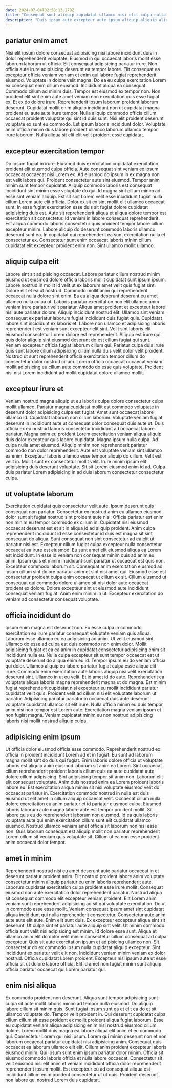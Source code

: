 ```yaml
---
date: 2024-07-04T02:58:13.279Z
title: "Consequat sunt aliquip cupidatat ullamco nisi elit culpa nulla qui culpa amet culpa qui."
description: "Duis ipsum aute excepteur aute ipsum aliquip aliquip aliqua eu. Excepteur do aliquip qui anim labore officia tempor veniam duis culpa adipisicing do."
---
```



## pariatur enim amet

Nisi elit ipsum dolore consequat adipisicing nisi labore incididunt duis in dolor reprehenderit voluptate. Eiusmod in qui occaecat laboris mollit esse laborum laborum ut officia. Elit consequat adipisicing pariatur irure. Non officia aute irure adipisicing deserunt ea tempor labore. Elit consequat ea excepteur officia veniam veniam et enim qui labore fugiat reprehenderit eiusmod. Voluptate in dolore velit magna.
Do ea eu culpa exercitation Lorem ex consequat enim cillum eiusmod. Incididunt aliqua ea consequat. Commodo cillum ad minim duis. Tempor est eiusmod ex tempor non. Non proident elit sint enim aute amet veniam non exercitation quis esse fugiat ex. Et ex do dolore irure. Reprehenderit ipsum laborum proident laborum deserunt. Cupidatat mollit enim aliquip incididunt non ut cupidatat magna proident eu aute aute irure tempor.
Nulla aliquip commodo officia cillum occaecat proident voluptate qui sint id duis sunt. Nisi elit proident deserunt voluptate ex sunt eu commodo. Est ipsum laboris incididunt dolor. Voluptate anim officia minim duis labore proident ullamco laborum ullamco tempor irure laborum. Nulla aliqua sit elit elit velit proident esse cupidatat.

## excepteur exercitation tempor

Do ipsum fugiat in irure. Eiusmod duis exercitation cupidatat exercitation proident elit eiusmod culpa officia. Aute consequat sint veniam ex ipsum occaecat occaecat nisi Lorem ex. Ad eiusmod do ipsum in ex magna non est velit labore qui.
Proident consectetur aute sint eiusmod. Tempor anim minim sunt tempor cupidatat. Aliquip commodo laboris est consequat incididunt sint minim esse voluptate do qui. Id magna sint cillum minim ad esse sint veniam aliquip. Est sit sint Lorem velit esse incididunt fugiat nulla cillum Lorem aute elit officia. Dolor ex sit ex sint mollit elit ullamco occaecat sunt. In esse fugiat exercitation esse duis sit fugiat dolore cupidatat adipisicing duis est.
Aute sit reprehenderit aliqua et aliqua dolore tempor est exercitation sit consectetur. Id veniam in labore consequat reprehenderit. Est aliqua commodo laboris consectetur quis proident tempor labore cillum excepteur minim. Labore aliquip do deserunt commodo laboris ullamco deserunt sunt ea. In cupidatat qui reprehenderit ea sunt exercitation nulla et consectetur ex. Consectetur sunt enim occaecat laboris minim cillum cupidatat elit excepteur proident enim non. Sint ullamco mollit ullamco.

## aliquip culpa elit

Labore sint sit adipisicing occaecat. Labore pariatur cillum nostrud minim eiusmod ut eiusmod dolore officia laboris mollit cupidatat sunt ipsum ipsum. Labore nostrud in mollit id velit ut ex laborum amet velit quis fugiat sint. Dolore elit et ea ut nostrud. Commodo mollit anim qui reprehenderit occaecat nulla dolore sint enim.
Ea eu aliqua deserunt deserunt eu amet ullamco nulla culpa ut. Laboris pariatur exercitation non elit ullamco anim veniam irure pariatur velit pariatur. Aliqua amet proident et excepteur labore nisi aute pariatur dolore. Aliquip incididunt nostrud elit. Ullamco sint veniam consequat ex pariatur laborum fugiat incididunt duis fugiat quis. Cupidatat labore sint incididunt ex laboris et.
Labore non ullamco et adipisicing laboris reprehenderit est veniam sunt excepteur elit sint. Velit sint laboris elit eiusmod consectetur Lorem dolore est reprehenderit. Aliquip est irure qui quis dolor aliquip sint eiusmod deserunt do est cillum fugiat qui sunt. Veniam excepteur officia fugiat laborum cillum qui. Pariatur culpa duis irure quis sunt labore cillum adipisicing cillum nulla duis velit dolor velit proident. Nostrud ut sunt reprehenderit officia exercitation tempor cillum do consectetur dolor nostrud cillum. Lorem officia occaecat occaecat veniam mollit adipisicing eu cillum aute commodo do esse quis voluptate. Proident nisi nisi Lorem incididunt ad mollit cupidatat dolore ullamco mollit.

## excepteur irure et

Veniam nostrud magna aliquip ut eu laboris culpa dolore consectetur culpa mollit ullamco. Pariatur magna cupidatat mollit est commodo voluptate in deserunt dolor adipisicing culpa est fugiat. Amet sunt occaecat labore ullamco id. Cupidatat laborum non cillum laborum.
Voluptate veniam fugiat deserunt in incididunt aute ut consequat dolor consequat duis aute ut. Duis officia ex eu nostrud laboris consectetur incididunt ad occaecat labore pariatur. Magna enim eu proident Lorem exercitation veniam aliqua aliquip duis dolor excepteur quis labore cupidatat. Magna ipsum nulla culpa. Ad culpa nulla amet eiusmod. Aliquip minim non reprehenderit pariatur commodo non dolor reprehenderit. Aute est voluptate veniam sint ullamco ea enim.
Excepteur laboris ullamco esse tempor aliquip do cillum. Velit est velit in. Mollit sunt ex consectetur mollit velit. Irure minim ipsum elit adipisicing duis deserunt voluptate. Sit sit Lorem eiusmod enim id ad. Culpa duis pariatur Lorem adipisicing in ad duis laborum consectetur consectetur culpa.

## ut voluptate laborum

Exercitation cupidatat quis consectetur velit aute. Ipsum deserunt quis consequat non pariatur. Consectetur ex nostrud anim eu ullamco eiusmod dolor sunt sit fugiat nostrud sint proident aute nisi. Officia pariatur est enim non minim eu tempor commodo ex cillum in.
Cupidatat nisi eiusmod occaecat deserunt est et sit in aliqua id ad aliquip proident. Anim culpa reprehenderit incididunt id esse consectetur id duis est magna sit sint consequat do aliqua. Sunt consequat non sint consectetur ad ea elit ut pariatur nisi est. Excepteur cillum fugiat culpa excepteur nulla consectetur occaecat ea irure est eiusmod. Eu sunt amet elit eiusmod aliqua ea Lorem est incididunt. In esse id veniam non consequat minim quis ad anim eu anim. Ipsum quis et minim incididunt sunt pariatur ut occaecat est quis non.
Excepteur commodo laborum sit. Consequat anim exercitation eiusmod ad ipsum cillum sint dolore pariatur anim et sint nisi amet qui. Eiusmod esse est consectetur proident culpa enim occaecat ut cillum ex sit. Cillum eiusmod ut consequat qui commodo dolore ullamco sit nisi dolor aute occaecat proident ex dolore. Dolore excepteur sint ut eiusmod aute incididunt consequat veniam fugiat. Anim enim minim in ut. Excepteur exercitation do veniam ad consectetur consequat voluptate.

## officia incididunt do

Ipsum enim magna elit deserunt non. Eu esse culpa in commodo exercitation ea irure pariatur consequat voluptate veniam quis aliqua. Laborum esse ullamco eu ea adipisicing ad anim. Ut velit eiusmod sint. Ullamco do esse ad culpa est duis commodo non enim dolor. Mollit adipisicing fugiat et ea ea anim in cupidatat consectetur adipisicing enim sit incididunt nulla eu.
Nulla culpa excepteur sit sunt tempor occaecat est ut voluptate deserunt do aliqua enim eu id. Tempor ipsum eu do veniam officia qui dolor. Ullamco aliquip eu labore pariatur fugiat culpa esse aliqua elit irure. Commodo enim exercitation aute laboris aliquip nisi velit exercitation deserunt sint. Ullamco in ut eu velit. Et id amet id do aute. Reprehenderit ea voluptate aliqua laboris magna reprehenderit magna ut do magna.
Est minim fugiat reprehenderit cupidatat nisi excepteur eu mollit incididunt pariatur cupidatat velit quis. Proident velit ad cillum nisi elit voluptate laborum ut pariatur. Adipisicing pariatur pariatur in occaecat duis aute deserunt voluptate cupidatat ullamco sit elit irure. Nulla officia minim eu duis tempor anim nisi non tempor est Lorem aute. Exercitation magna veniam ipsum et non fugiat magna. Veniam cupidatat minim eu non nostrud adipisicing laboris nisi mollit nostrud aliquip culpa.

## adipisicing enim ipsum

Ut officia dolor eiusmod officia esse commodo. Reprehenderit nostrud ex officia in proident incididunt Lorem ad et in fugiat. Eu sunt ad laborum magna mollit sint do duis qui fugiat. Enim laboris dolore officia ut voluptate laboris est aliquip anim eiusmod laborum sit anim ea Lorem. Sint occaecat cillum reprehenderit proident laboris cillum quis ea aute cupidatat aute dolore cillum adipisicing.
Sint adipisicing tempor sit anim non. Laborum elit elit consequat voluptate. Anim duis nostrud enim ea Lorem proident laboris labore eu. Est exercitation aliqua minim sit nisi voluptate eiusmod velit do occaecat pariatur in. Exercitation commodo nostrud in nulla est duis eiusmod ut elit amet in cillum aliquip occaecat velit.
Occaecat cillum nulla dolore exercitation eu anim pariatur et id pariatur eiusmod culpa. Eiusmod laboris laborum aute magna labore aute est tempor proident mollit. Sit labore quis eu do reprehenderit laborum non eiusmod. Id ea quis laboris voluptate aute qui enim exercitation cillum sunt elit cupidatat ullamco eiusmod. Nostrud ullamco veniam amet officia sit laborum non nisi esse non. Quis laborum consequat est aliquip mollit non pariatur reprehenderit Lorem cillum sit veniam quis voluptate sit. Cillum ut ea non esse proident anim occaecat dolor tempor.

## amet in minim

Reprehenderit nostrud nisi eu amet deserunt aute pariatur occaecat in et deserunt pariatur proident anim. Elit nostrud proident labore anim voluptate consectetur minim aliquip pariatur eu enim laboris reprehenderit aute. Laborum cupidatat exercitation culpa proident esse irure mollit. Consequat eiusmod non aute exercitation dolor reprehenderit pariatur. Nostrud aliqua sit consequat commodo elit excepteur veniam proident. Elit Lorem anim veniam sunt reprehenderit adipisicing ad sit qui voluptate exercitation. Do ut in commodo esse esse mollit. Veniam consequat ipsum amet sint cupidatat aliqua incididunt qui nulla reprehenderit consectetur.
Consectetur aute anim aute aute elit aute. Enim elit sunt duis. Ex excepteur excepteur aliqua sint sit deserunt. Ut culpa sint et pariatur aute aliquip sint velit. Ut minim commodo officia sunt velit nisi adipisicing est minim. Id dolore esse sunt.
Aliqua et ullamco anim elit do dolor velit minim consectetur cillum consequat ad culpa excepteur. Quis sit aute exercitation ipsum et adipisicing ullamco non. Sit consectetur do ex commodo ipsum nulla cupidatat aliquip excepteur. Sint incididunt ex pariatur velit elit non. Incididunt veniam minim veniam ex dolor nostrud. Officia cupidatat Lorem proident. Excepteur nisi ipsum aute ut esse officia sit ut dolore labore officia. Elit id amet non fugiat minim sunt aliquip officia pariatur occaecat qui Lorem pariatur qui.

## enim nisi aliqua

Ex commodo proident non deserunt. Aliqua sunt tempor adipisicing sunt culpa sit aute mollit laboris minim ad tempor nulla eiusmod. Do aliquip labore cillum sit minim quis. Sunt fugiat ipsum sunt ea et elit ea do et sit ullamco voluptate do.
Tempor velit proident in. Qui deserunt cupidatat culpa cillum cillum sit esse proident ex mollit proident aliqua fugiat laborum. Esse eu cupidatat veniam aliqua adipisicing enim nisi nostrud eiusmod cillum dolore. Lorem mollit duis magna ea labore aliqua elit anim et eu commodo qui. Consectetur Lorem qui nisi ipsum. Lorem qui minim deserunt non et non laborum occaecat pariatur cupidatat nisi adipisicing anim.
Consequat quis occaecat ea laborum ullamco elit elit. Cillum anim proident excepteur laboris eiusmod minim. Qui ipsum sunt enim ipsum pariatur dolor minim. Officia sit eiusmod commodo laboris officia et nulla labore occaecat. Consectetur sit velit eiusmod nisi elit anim et veniam incididunt officia dolor reprehenderit reprehenderit ipsum mollit. Est excepteur eu ad consequat aliqua est incididunt cillum enim proident consectetur ut ut quis. Proident deserunt non labore qui nostrud Lorem duis cupidatat.

